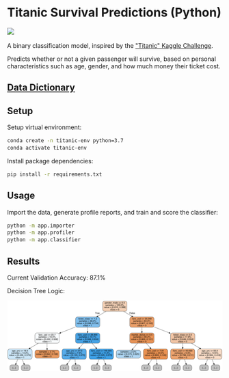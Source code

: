 # Titanic Survival Predictions (Python)

![](https://media.nationalgeographic.org/assets/photos/000/273/27302.jpg)

A binary classification model, inspired by the ["Titanic" Kaggle Challenge](https://www.kaggle.com/c/titanic).

Predicts whether or not a given passenger will survive, based on personal characteristics such as age, gender, and how much money their ticket cost.


## [Data Dictionary](DATA.md)

## Setup

Setup virtual environment:

```sh
conda create -n titanic-env python=3.7
conda activate titanic-env
```

Install package dependencies:

```sh
pip install -r requirements.txt
```

## Usage

Import the data, generate profile reports, and train and score the classifier:

```sh
python -m app.importer
python -m app.profiler
python -m app.classifier
```

## Results

Current Validation Accuracy: 87.1%

Decision Tree Logic:

![](reports/decision_tree.png)
